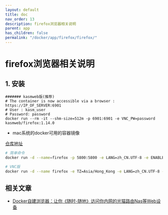 ```yaml
---
layout: default
title: doc
nav_order: 13
description: firefox浏览器相关说明
parent: app
has_children: false
permalink: "/docker/app/firefox/firefox/"
---
```


# firefox浏览器相关说明

## 1. 安装

```shell
####### kasmweb版(推荐)
# The container is now accessible via a browser : https://IP_OF_SERVER:6901
# User : kasm_user
# Password: password
docker run --rm -it --shm-size=512m -p 6901:6901 -e VNC_PW=password kasmweb/firefox:1.14.0
```

- mac系统的docker可用的容器镜像

[仓库地址](https://github.com/jlesage/docker-firefox)

```bash
# 简单命令
docker run -d --name=firefox -p 5800:5800 -e LANG=zh_CN.UTF-8 -e ENABLE_CJK_FONT=1 jlesage/firefox

# VNC版
docker run -d --name firefox -e TZ=Asia/Hong_Kong -e LANG=zh_CN.UTF-8 -e KEEP_APP_RUNNING=1 -e ENABLE_CJK_FONT=1  -e VNC_PASSWORD=admin  -p 5800:5800 -p 5900:5900 -v /data/firefox/config:/config:rw --shm-size 2g jlesage/firefox

```

## 相关文章

- [Docker自建浏览器：让你《随时-随地》访问你内网的光猫路由Nas等Web设备](https://mp.weixin.qq.com/s/8jzfNUlqhnnjjrkbbh0o-Q)
